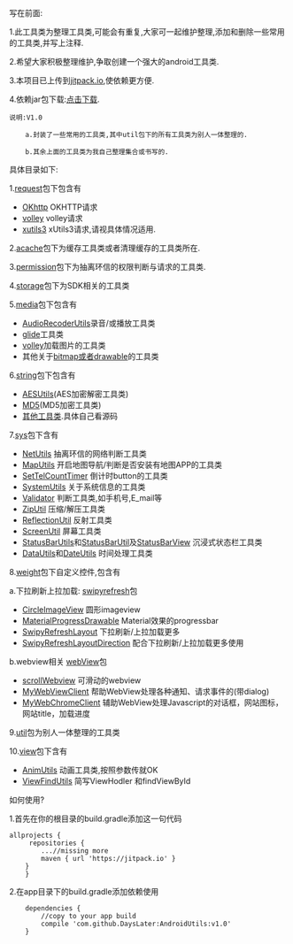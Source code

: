 写在前面:

1.此工具类为整理工具类,可能会有重复,大家可一起维护整理,添加和删除一些常用的工具类,并写上注释.

2.希望大家积极整理维护,争取创建一个强大的android工具类.

3.本项目已上传到[jitpack.io](https://jitpack.io),使依赖更方便.

4.依赖jar包下载:[点击下载](http://download.csdn.net/detail/qq_31590149/9840984).
	
	说明:V1.0
	
		a.封装了一些常用的工具类,其中util包下的所有工具类为别人一体整理的.

		b.其余上面的工具类为我自己整理集合或书写的.
  
具体目录如下:

1.[request](https://github.com/DaysLater/AndroidUtils/tree/master/app/src/main/java/com/example/user/utils/request)包下包含有
- [OKhttp](https://github.com/DaysLater/AndroidUtils/tree/master/app/src/main/java/com/example/user/utils/request/okhttp) 	OKHTTP请求
- [volley](https://github.com/DaysLater/AndroidUtils/tree/master/app/src/main/java/com/example/user/utils/request/volley) volley请求
- [xutils3](https://github.com/DaysLater/AndroidUtils/tree/master/app/src/main/java/com/example/user/utils/request/xutils) 	xUtils3请求,请视具体情况适用.

2.[acache](https://github.com/DaysLater/AndroidUtils/tree/master/app/src/main/java/com/example/user/utils/acache)包下为缓存工具类或者清理缓存的工具类所在.

3.[permission](https://github.com/DaysLater/AndroidUtils/tree/master/app/src/main/java/com/example/user/utils/permission)包下为抽离环信的权限判断与请求的工具类.

4.[storage](https://github.com/DaysLater/AndroidUtils/tree/master/app/src/main/java/com/example/user/utils/storage)包下为SDK相关的工具类

5.[media](https://github.com/DaysLater/AndroidUtils/tree/master/app/src/main/java/com/example/user/utils/media)包下包含有

- [AudioRecoderUtils](https://github.com/LijieSong/Utils/blob/master/app/src/main/java/com/example/user/utils/media/AudioRecoderUtils.java)录音/或播放工具类
- [glide](https://github.com/DaysLater/AndroidUtils/tree/master/app/src/main/java/com/example/user/utils/media/GildeTools)工具类
- [volley](https://github.com/DaysLater/AndroidUtils/tree/master/app/src/main/java/com/example/user/utils/media/VolleyTools)加载图片的工具类
- 其他关于[bitmap或者drawable](https://github.com/DaysLater/AndroidUtils/tree/master/app/src/main/java/com/example/user/utils/media)的工具类

6.[string](https://github.com/DaysLater/AndroidUtils/tree/master/app/src/main/java/com/example/user/utils/string)包下包含有

- [AESUtils](https://github.com/LijieSong/Utils/blob/master/app/src/main/java/com/example/user/utils/string/AESUtils.java)(AES加密解密工具类)
- [MD5](https://github.com/LijieSong/Utils/blob/master/app/src/main/java/com/example/user/utils/string/MD5.java)(MD5加密工具类)
- [其他工具类](https://github.com/DaysLater/AndroidUtils/tree/master/app/src/main/java/com/example/user/utils/string).具体自己看源码

7.[sys](https://github.com/DaysLater/AndroidUtils/tree/master/app/src/main/java/com/example/user/utils/sys)包下含有

- [NetUtils](https://github.com/LijieSong/Utils/blob/master/app/src/main/java/com/example/user/utils/sys/NetUtils)	抽离环信的网络判断工具类
- [MapUtils](https://github.com/LijieSong/Utils/blob/master/app/src/main/java/com/example/user/utils/sys/MapUtils.java)	开启地图导航/判断是否安装有地图APP的工具类	 
- [SetTelCountTimer](https://github.com/LijieSong/Utils/blob/master/app/src/main/java/com/example/user/utils/sys/SetTelCountTimer.java)	倒计时button的工具类 
- [SystemUtils](https://github.com/LijieSong/Utils/blob/master/app/src/main/java/com/example/user/utils/sys/SystemUtils.java)	关于系统信息的工具类 
- [Validator](https://github.com/LijieSong/Utils/blob/master/app/src/main/java/com/example/user/utils/sys/Validator.java)	判断工具类,如手机号,E_mail等
- [ZipUtil](https://github.com/LijieSong/Utils/blob/master/app/src/main/java/com/example/user/utils/sys/ZipUtil.java)	压缩/解压工具类 
- [ReflectionUtil](https://github.com/LijieSong/Utils/blob/master/app/src/main/java/com/example/user/utils/sys/ReflectionUtil.java)	反射工具类 
- [ScreenUtil](https://github.com/LijieSong/Utils/blob/master/app/src/main/java/com/example/user/utils/sys/ScreenUtil.java)	屏幕工具类
- [StatusBarUtils](https://github.com/LijieSong/Utils/blob/master/app/src/main/java/com/example/user/utils/sys/StatusBarUtils.java)和[StatusBarUtil](https://github.com/LijieSong/Utils/blob/master/app/src/main/java/com/example/user/utils/sys/StatusBarUtil.java)及[StatusBarView](https://github.com/LijieSong/Utils/blob/master/app/src/main/java/com/example/user/utils/sys/StatusBarView.java)	沉浸式状态栏工具类
- [DataUtils](https://github.com/LijieSong/Utils/blob/master/app/src/main/java/com/example/user/utils/sys/DataUtils.java)和[DateUtils](https://github.com/LijieSong/Utils/blob/master/app/src/main/java/com/example/user/utils/sys/DateUtils.java)		时间处理工具类	

8.[weight](https://github.com/DaysLater/AndroidUtils/tree/master/app/src/main/java/com/example/user/utils/weight)包下自定义控件,包含有

a.下拉刷新上拉加载: [swipyrefresh](https://github.com/DaysLater/AndroidUtils/tree/master/app/src/main/java/com/example/user/utils/weight/swipyrefresh)包
- [CircleImageView](https://github.com/LijieSong/Utils/blob/master/app/src/main/java/com/example/user/utils/weight/swipyrefresh/CircleImageView.java)  圆形imageview
- [MaterialProgressDrawable](https://github.com/LijieSong/Utils/blob/master/app/src/main/java/com/example/user/utils/weight/swipyrefresh/MaterialProgressDrawable.java)  Material效果的progressbar
- [SwipyRefreshLayout](https://github.com/LijieSong/Utils/blob/master/app/src/main/java/com/example/user/utils/weight/swipyrefresh/SwipyRefreshLayout.java) 下拉刷新/上拉加载更多
- [SwipyRefreshLayoutDirection](https://github.com/LijieSong/Utils/blob/master/app/src/main/java/com/example/user/utils/weight/swipyrefresh/SwipyRefreshLayoutDirection.java) 配合下拉刷新/上拉加载更多使用

b.webview相关 [webView](https://github.com/DaysLater/AndroidUtils/tree/master/app/src/main/java/com/example/user/utils/weight/webView)包
- [scrollWebview](https://github.com/LijieSong/Utils/blob/master/app/src/main/java/com/example/user/utils/weight/webView/ScrollWebView.java)  可滑动的webview
- [MyWebViewClient](https://github.com/LijieSong/Utils/blob/master/app/src/main/java/com/example/user/utils/weight/webView/MyWebViewClient.java) 帮助WebView处理各种通知、请求事件的(带dialog)
- [MyWebChromeClient](https://github.com/LijieSong/Utils/blob/master/app/src/main/java/com/example/user/utils/weight/webView/MyWebChromeClient.java) 辅助WebView处理Javascript的对话框，网站图标，网站title，加载进度

9.[util](https://github.com/DaysLater/AndroidUtils/tree/master/app/src/main/java/com/example/user/utils/util)包为别人一体整理的工具类

10.[view](https://github.com/DaysLater/AndroidUtils/tree/master/app/src/main/java/com/example/user/utils/view)包下含有

- [AnimUtils](https://github.com/DaysLater/AndroidUtils/tree/master/app/src/main/java/com/example/user/utils/view/AnimUtils.java) 动画工具类,按照参数传就OK
- [ViewFindUtils](https://github.com/DaysLater/AndroidUtils/tree/master/app/src/main/java/com/example/user/utils/view/ViewFindUtils.java) 简写ViewHodler 和findViewById

如何使用?

1.首先在你的根目录的build.gradle添加这一句代码

	allprojects {
  		 repositories {
   			...//missing more
   			maven { url 'https://jitpack.io' }
		}
     	}

2.在app目录下的build.gradle添加依赖使用

   		dependencies {
			//copy to your app build 
   			compile 'com.github.DaysLater:AndroidUtils:v1.0'
   		}
